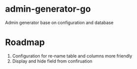 # admin-generator-go
Admin generator base on configuration and database

# Roadmap
1. Configuration for re-name table and columns more friendly
2. Display and hide field from confiruation
